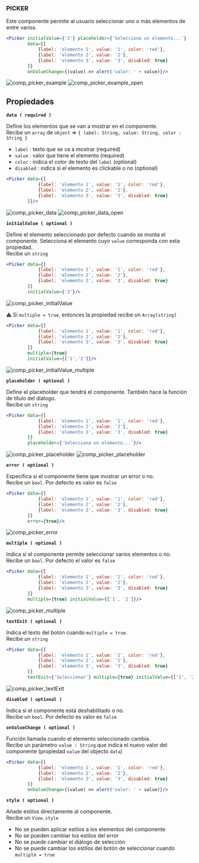 ### PICKER

Este componente permite al usuario seleccionar uno o más elementos de entre varios.

```jsx
<Picker initialValue={'2'} placeholder={'Selecciona un elemento...'}
		data={[
			{label: 'elemento 1', value: '1', color: 'red'},
			{label: 'elemento 2', value: '2'},
			{label: 'elemento 3', value: '3', disabled: true}
		]}
		onValueChange={(value) => alert('valor: ' + value)}/>
```
![comp_picker_example](../assets/2_PROTOTYPE/comp_picker/comp_picker_example.png)
![comp_picker_example_open](../assets/2_PROTOTYPE/comp_picker/comp_picker_example_open.png)

**Propiedades**
-

**`data ( required )`**

Define los elementos que se van a mostrar en el componente.
<br>
Recibe un `array` de `object` => `{ label: String, value: String, color : String }`

- `label` : texto que se va a mostrar (required)
- `value` : valor que tiene el elemento (required)
- `color` : indica el color de texto del `label` (optional)
- `disabled` : indica si el elemento es clickable o no (optional)

<div style="page-break-after: always;"></div>

```jsx
<Picker data={[
			{label: 'elemento 1', value: '1', color: 'red'},
			{label: 'elemento 2', value: '2'},
			{label: 'elemento 3', value: '3', disabled: true}
		]}/>
```
![comp_picker_data](../assets/2_PROTOTYPE/comp_picker/comp_picker_data.png)
![comp_picker_data_open](../assets/2_PROTOTYPE/comp_picker/comp_picker_data_open.png)

**`initialValue ( optional )`**

Define el elemento seleccionado por defecto cuando se monta el componente. Selecciona el elemento cuyo `value` corresponda con esta propiedad.
<br>
Recibe un `string`
```jsx
<Picker data={[
			{label: 'elemento 1', value: '1', color: 'red'},
			{label: 'elemento 2', value: '2'},
			{label: 'elemento 3', value: '3', disabled: true}
		]}
		initialValue={'2'}/>
```
![comp_picker_initialValue](../assets/2_PROTOTYPE/comp_picker/comp_picker_initialValue.png)

&#9888; Si `multiple = true`, entonces la propiedad recibe  un `Array[string]`
```jsx
<Picker data={[
			{label: 'elemento 1', value: '1', color: 'red'},
			{label: 'elemento 2', value: '2'},
			{label: 'elemento 3', value: '3', disabled: true}
		]}
		multiple={true}
		initialValue={['1','2']}/>
```
![comp_picker_initialValue_multiple](../assets/2_PROTOTYPE/comp_picker/comp_picker_initialValue_multiple.png)


**`placeholder ( optional )`**

Define el placeholder que tendrá el componente. También hace la función de título del diálogo.
<br>
Recibe un `string`
```jsx
<Picker data={[
			{label: 'elemento 1', value: '1', color: 'red'},
			{label: 'elemento 2', value: '2'},
			{label: 'elemento 3', value: '3', disabled: true}
		]}
		placeholder={'Selecciona un elemento...'}/>
```
![comp_picker_placeholder](../assets/2_PROTOTYPE/comp_picker/comp_picker_placeholder.png)
![comp_picker_placeholder](../assets/2_PROTOTYPE/comp_picker/comp_picker_placeholder_open.png)

**`error ( optional )`**

Especifica si el componente tiene que mostrar un error o no.
<br>
Recibe un `bool`. Por defecto es valor es `false`
```jsx
<Picker data={[
			{label: 'elemento 1', value: '1', color: 'red'},
			{label: 'elemento 2', value: '2'},
			{label: 'elemento 3', value: '3', disabled: true}
		]}
		error={true}/>
```
![comp_picker_error](../assets/2_PROTOTYPE/comp_picker/comp_picker_error.png)

<div style="page-break-after: always;"></div>

**`multiple ( optional )`**

Indica si el componente permite seleccionar varios elementos o no.
<br>
Recibe un `bool`. Por defecto el valor es `false`
```jsx
<Picker data={[
			{label: 'elemento 1', value: '1', color: 'red'},
			{label: 'elemento 2', value: '2'},
			{label: 'elemento 3', value: '3', disabled: true}
		]}
		multiple={true} initialValue={['1', '2']}/>
```
![comp_picker_multiple](../assets/2_PROTOTYPE/comp_picker/comp_picker_multiple.png)

**`textExit ( optional )`**

Indica el texto del botón cuando `multiple = true`.
<br>
Recibe un `string`
```jsx
<Picker data={[
			{label: 'elemento 1', value: '1', color: 'red'},
			{label: 'elemento 2', value: '2'},
			{label: 'elemento 3', value: '3', disabled: true}
		]}
		textExit={'Seleccionar'} multiple={true} initialValue={['1', '2']}/>
```
![comp_picker_textExit](../assets/2_PROTOTYPE/comp_picker/comp_picker_textExit.png)

<div style="page-break-after: always;"></div>

**`disabled ( optional )`**

Indica si el componente está deshabilitado o no.
<br>
Recibe un `bool`. Por defecto es valor es `false`

**`onValueChange ( optional )`**

Función llamada cuando el elemento seleccionado cambia.
<br>
Recibe un parámetro `value : String` que indica el nuevo valor del componente (propiedad `value` del objecto `data`)
```jsx
<Picker data={[
			{label: 'elemento 1', value: '1', color: 'red'},
			{label: 'elemento 2', value: '2'},
			{label: 'elemento 3', value: '3', disabled: true}
		]}
		onValueChange={(value) => alert('valor: ' + value)}/>
```

**`style ( optional )`**

Añade estilos directamente al componente.
<br>
Recibe un `View.style`
- No se pueden aplicar estilos a los elementos del componente
- No se pueden cambiar los estilos del error
- No se puede cambiar el diálogo de selección
- No se puede cambiar los estilos del botón de seleccionar cuando `multiple = true`

<div style="page-break-after: always;"></div>
